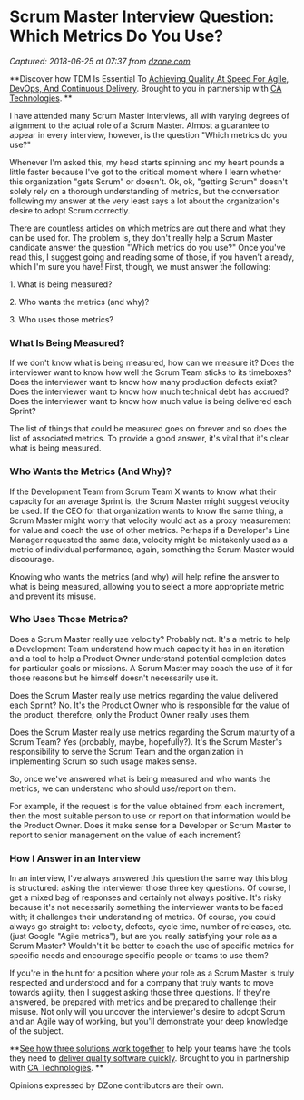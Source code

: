 # Scrum Master Interview Question: Which Metrics Do You Use?

_Captured: 2018-06-25 at 07:37 from [dzone.com](https://dzone.com/articles/scrum-master-interview-question-which-metrics-do-y?edition=383252&utm_source=Daily%20Digest&utm_medium=email&utm_campaign=Daily%20Digest%202018-06-24)_

**Discover how TDM Is Essential To [Achieving Quality At Speed For Agile, DevOps, And Continuous Delivery](https://dzone.com/go?i=291448&u=http%3A%2F%2Fwww.ca.com%2Fus%2Fcollateral%2Findustry-analyst-report%2Fagile-test-data-management-the-new-must-have.html%3Fcid%3DNA-DSP-CD-AGJ-000195-00001461-000001106%26utm_source%3Donline_ads%26utm_medium%3Ddzone%26utm_campaign%3Dtdm_acquire%26utm_content%3Dagile_tdm_report-pre_roll). Brought to you in partnership with [CA Technologies](https://dzone.com/go?i=291448&u=http%3A%2F%2Fwww.ca.com%2Fus%2Fcollateral%2Findustry-analyst-report%2Fagile-test-data-management-the-new-must-have.html%3Fcid%3DNA-DSP-CD-AGJ-000195-00001461-000001106%26utm_source%3Donline_ads%26utm_medium%3Ddzone%26utm_campaign%3Dtdm_acquire%26utm_content%3Dagile_tdm_report-pre_roll). **

I have attended many Scrum Master interviews, all with varying degrees of alignment to the actual role of a Scrum Master. Almost a guarantee to appear in every interview, however, is the question "Which metrics do you use?"

Whenever I'm asked this, my head starts spinning and my heart pounds a little faster because I've got to the critical moment where I learn whether this organization "gets Scrum" or doesn't. Ok, ok, "getting Scrum" doesn't solely rely on a thorough understanding of metrics, but the conversation following my answer at the very least says a lot about the organization's desire to adopt Scrum correctly.

There are countless articles on which metrics are out there and what they can be used for. The problem is, they don't really help a Scrum Master candidate answer the question "Which metrics do you use?" Once you've read this, I suggest going and reading some of those, if you haven't already, which I'm sure you have! First, though, we must answer the following:

1\. What is being measured?

2\. Who wants the metrics (and why)?

3\. Who uses those metrics?

### What Is Being Measured?

If we don't know what is being measured, how can we measure it? Does the interviewer want to know how well the Scrum Team sticks to its timeboxes? Does the interviewer want to know how many production defects exist? Does the interviewer want to know how much technical debt has accrued? Does the interviewer want to know how much value is being delivered each Sprint?

The list of things that could be measured goes on forever and so does the list of associated metrics. To provide a good answer, it's vital that it's clear what is being measured.

### Who Wants the Metrics (And Why)?

If the Development Team from Scrum Team X wants to know what their capacity for an average Sprint is, the Scrum Master might suggest velocity be used. If the CEO for that organization wants to know the same thing, a Scrum Master might worry that velocity would act as a proxy measurement for value and coach the use of other metrics. Perhaps if a Developer's Line Manager requested the same data, velocity might be mistakenly used as a metric of individual performance, again, something the Scrum Master would discourage.

Knowing who wants the metrics (and why) will help refine the answer to what is being measured, allowing you to select a more appropriate metric and prevent its misuse.

### Who Uses Those Metrics?

Does a Scrum Master really use velocity? Probably not. It's a metric to help a Development Team understand how much capacity it has in an iteration and a tool to help a Product Owner understand potential completion dates for particular goals or missions. A Scrum Master may coach the use of it for those reasons but he himself doesn't necessarily use it.

Does the Scrum Master really use metrics regarding the value delivered each Sprint? No. It's the Product Owner who is responsible for the value of the product, therefore, only the Product Owner really uses them.

Does the Scrum Master really use metrics regarding the Scrum maturity of a Scrum Team? Yes (probably, maybe, hopefully?). It's the Scrum Master's responsibility to serve the Scrum Team and the organization in implementing Scrum so such usage makes sense.

So, once we've answered what is being measured and who wants the metrics, we can understand who should use/report on them.

For example, if the request is for the value obtained from each increment, then the most suitable person to use or report on that information would be the Product Owner. Does it make sense for a Developer or Scrum Master to report to senior management on the value of each increment?

### How I Answer in an Interview

In an interview, I've always answered this question the same way this blog is structured: asking the interviewer those three key questions. Of course, I get a mixed bag of responses and certainly not always positive. It's risky because it's not necessarily something the interviewer wants to be faced with; it challenges their understanding of metrics. Of course, you could always go straight to: velocity, defects, cycle time, number of releases, etc. (just Google "Agile metrics"), but are you really satisfying your role as a Scrum Master? Wouldn't it be better to coach the use of specific metrics for specific needs and encourage specific people or teams to use them?

If you're in the hunt for a position where your role as a Scrum Master is truly respected and understood and for a company that truly wants to move towards agility, then I suggest asking those three questions. If they're answered, be prepared with metrics and be prepared to challenge their misuse. Not only will you uncover the interviewer's desire to adopt Scrum and an Agile way of working, but you'll demonstrate your deep knowledge of the subject.

**[See how three solutions work together](https://dzone.com/go?i=291449&u=https%3A%2F%2Fwww.ca.com%2Fus%2Ftrials%2Fca-agile-requirements-designer.register.html%3Fcid%3DNA-DSP-CD-AGJ-000195-00001462-000001108%2520%26utm_source%3Donline_ads%26utm_medium%3Ddzone%26utm_campaign%3Dard_acquire%26utm_content%3Dard_trial) to help your teams have the tools they need to [deliver quality software quickly](https://dzone.com/go?i=291449&u=https%3A%2F%2Fad.doubleclick.net%2Fddm%2Ftrackclk%2FN6040.130331DZONE%2FB11226848.150123399%3Bdc_trk_aid%3D321096583%3Bdc_trk_cid%3D81552442%3Bdc_lat%3D%3Bdc_rdid%3D%3Btag_for_child_directed_treatment%3D). Brought to you in partnership with [CA Technologies](https://dzone.com/go?i=291449&u=https%3A%2F%2Fwww.ca.com%2Fus%2Ftrials%2Fca-agile-requirements-designer.register.html%3Fcid%3DNA-DSP-CD-AGJ-000195-00001462-000001108%2520%26utm_source%3Donline_ads%26utm_medium%3Ddzone%26utm_campaign%3Dard_acquire%26utm_content%3Dard_trial). **

Opinions expressed by DZone contributors are their own.
